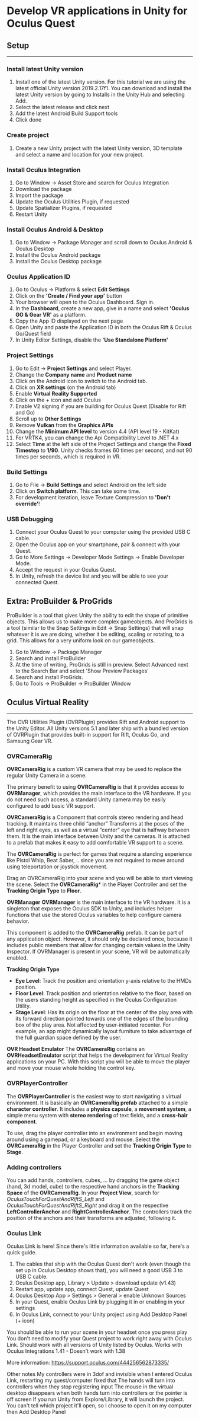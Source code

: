 # Develop VR applications in Unity for Oculus Quest

## Setup
---

### Install latest Unity version
1. Install one of the latest Unity version. For this tutorial we are using the latest official Unity version 2019.2.17f1. You can download and install the latest Unity version by going to Installs in the Unity Hub and selecting Add.
2. Select the latest release and click next
3. Add the latest Android Build Support tools
4. Click done

### Create project
1. Create a new Unity project with the latest Unity version, 3D template and select a name and location for your new project.

### Install Oculus Integration
1. Go to Window -> Asset Store and search for Oculus Integration
2. Download the package
3. Import the package
4. Update the Oculus Utilities Plugin, if requested
5. Update Spatializer Plugins, if requested
6. Restart Unity

### Install Oculus Android & Desktop
1. Go to Window -> Package Manager and scroll down to Oculus Android & Oculus Desktop
2. Install the Oculus Android package
3. Install the Oculus Desktop package

### Oculus Application ID
1. Go to Oculus -> Platform & select **Edit Settings**
2. Click on the **'Create / Find your app'** button
3. Your browser will open to the Oculus Dashboard. Sign in.
4. In the **Dashboard**, create a new app, give in a name and select **'Oculus GO & Gear VR'** as a platform.
5. Copy the App ID displayed on the next page
6. Open Unity and paste the Application ID in both the Oculus Rift & Oculus Go/Quest field
7. In Unity Editor Settings, disable the **'Use Standalone Platform'**

### Project Settings
1. Go to Edit -> **Project Settings** and select Player.
2. Change the **Company name** and **Product name**
3. Click on the Android icon to switch to the Android tab.
4. Click on **XR settings** (on the Android tab)
5. Enable **Virtual Reality Supported**
6. Click on the + icon and add Oculus
7. Enable V2 signing if you are building for Oculus Quest (Disable for Rift and Go)
8. Scroll up to **Other Settings**
9. Remove **Vulkan** from the **Graphics APIs**
10. Change the **Minimum API level** to version 4.4 (API level 19 - KitKat)
11. For VRTK4, you can change the Api Compatibility Level to .NET 4.x
12. Select **Time** at the left side of the Project Settings and change the **Fixed Timestep** to **1/90**. Unity checks frames 60 times per second, and not 90 times per seconds, which is required in VR. 

### Build Settings
1. Go to File -> **Build Settings** and select Android on the left side
2. Click on **Switch platform**. This can take some time.
3. For development iteration, leave Texture Compression to **'Don't override'**!

### USB Debugging
1. Connect your Oculus Quest to your computer using the provided USB C cable.
2. Open the Oculus app on your smartphone, pair & connect with your Quest.
3. Go to More Settings ->  Developer Mode Settings -> Enable Developer Mode.
4. Accept the request in your Oculus Quest.
5. In Unity, refresh the device list and you will be able to see your connected Quest.

## Extra: ProBuilder & ProGrids
ProBuilder is a tool that gives Unity the ability to edit the shape of primitive objects. This allows us to make more complex gameobjects. And ProGrids is a tool (similar to the Snap Settings in Edit -> Snap Settings) that will snap whatever it is we are doing, whether it be editing, scaling or rotating, to a grid. This allows for a very uniform look on our gameobjects.

1. Go to Window -> Package Manager
2. Search and install ProBuilder
3. At the time of writing, ProGrids is still in preview. Select Advanced next to the Search Bar and select 'Show Preview Packages'
4. Search and install ProGrids.
5. Go to Tools -> ProBuilder -> ProBuilder Window

## Oculus Virtual Reality
---
The OVR Utilities Plugin (OVRPlugin) provides Rift and Android support to the Unity Editor.
All Unity versions 5.1 and later ship with a bundled version of OVRPlugin that provides built-in support for Rift, Oculus Go, and Samsung Gear VR.

### OVRCameraRig
**OVRCameraRig** is a custom VR camera that may be used to replace the regular Unity Camera in a scene. 

The primary benefit to using **OVRCameraRig** is that it provides access to **OVRManager**, which provides the main interface to the VR hardware. If you do not need such access, a standard Unity camera may be easily configured to add basic VR support.

**OVRCameraRig** is a Component that controls stereo rendering and head tracking. It maintains three child “anchor” Transforms at the poses of the left and right eyes, as well as a virtual “center” eye that is halfway between them.
It is the main interface between Unity and the cameras. It is attached to a prefab that makes it easy to add comfortable VR support to a scene.

The **OVRCameraRig** is perfect for games that require a standing experience like Pistol Whip, Beat Saber, .. since you are not required to move around using teleportation or joystick movement.

Drag an OVRCameraRig into your scene and you will be able to start viewing the scene.
Select the **OVRCameraRig*** in the Player Controller and set the **Tracking Origin Type** to **Floor**.

**OVRManager**
**OVRManager** is the main interface to the VR hardware. It is a singleton that exposes the Oculus SDK to Unity, and includes helper functions that use the stored Oculus variables to help configure camera behavior.

This component is added to the **OVRCameraRig** prefab. It can be part of any application object. However, it should only be declared once, because it includes public members that allow for changing certain values in the Unity Inspector. If OVRManager is present in your scene, VR will be automatically enabled.

**Tracking Origin Type**
* **Eye Level**: Track the position and orientation y-axis relative to the HMDs position. 
* **Floor Level**: Track position and orientation relative to the floor, based on the users standing height as specified in the Oculus Configuration Utility. 
* **Stage Level**: Has its origin on the floor at the center of the play area with its forward direction pointed towards one of the edges of the bounding box of the play area. Not affected by user-initiated recenter. For example, an app might dynamically layout furniture to take advantage of the full guardian space defined by the user. 


**OVR Headset Emulator**
The **OVRCameraRig** contains an **OVRHeadsetEmulator** script that helps the development for Virtual Reality applications on your PC. With this script you will be able to move the player and move your mouse whole holding the control key.

### OVRPlayerController
The **OVRPlayerController** is the easiest way to start navigating a virtual environment. It is basically an **OVRCameraRig prefab** attached to a simple **character controller**. It includes a **physics capsule**, a **movement system**, a simple menu system with **stereo rendering** of text fields, and a **cross-hair component**.

To use, drag the player controller into an environment and begin moving around using a gamepad, or a keyboard and mouse.
Select the **OVRCameraRig** in the Player Controller and set the **Tracking Origin Type** to **Stage**.

### Adding controllers
You can add hands, controllers, cubes, ... by dragging the game object (hand, 3d model, cube) to the respective hand anchors in the **Tracking Space** of the **OVRCameraRig**.
In your **Project View**, search for *OculusTouchForQuestAndRiftS_Left* and *OculusTouchForQuestAndRiftS_Right* and drag it on the respective **LeftControllerAnchor** and **RightControllerAnchor**. The controllers track the position of the anchors and their transforms are adjusted, following it.

### Oculus Link
Oculus Link is here! Since there's little information available so far, here's a quick guide.

1. The cables that ship with the Oculus Quest don't work (even though the set up in Oculus Desktop shows that), you will need a good USB 3 to USB C cable.
2. Oculus Desktop app, Library > Update > download update (v1.43)
3. Restart app, update app, connect Quest, update Quest
4. Oculus Desktop App > Settings > General > enable Unknown Sources
5. In your Quest, enable Oculus Link by plugging it in or enabling in your settings
6. In Oculus Link, connect to your Unity project using Add Desktop Panel (+ icon)
 
You should be able to run your scene in your headset once you press play
You don't need to modify your Quest project to work right away with Oculus Link.
Should work with all versions of Unity listed by Oculus.
Works with Oculus Integrations 1.41 - Doesn't work with 1.38

More information: https://support.oculus.com/444256562873335/

Other notes
My controllers were in 3dof and invisible when I entered Oculus Link, restarting my quest/computer fixed that
The hands will turn into controllers when they stop registering input
The mouse in the virtual desktop disappears when both hands turn into controllers or the pointer is off screen
If you run Unity from Explore/Library, it will launch the project. You can't tell which project it'll open, so I choose to open it on my computer then Add Desktop Panel



